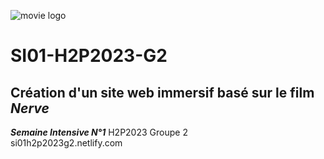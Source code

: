 ![movie logo](https://fanart.tv/fanart/movies/328387/hdmovielogo/nerve-57a0d901edd75.png)
# SI01-H2P2023-G2 
## Création d'un site web immersif basé sur le film _Nerve_
**_Semaine Intensive N°1_** H2P2023 Groupe 2  
si01h2p2023g2.netlify.com
